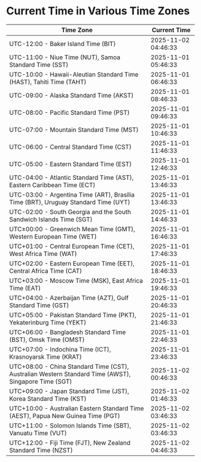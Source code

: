 # Current Time in Various Time Zones

| Time Zone | Current Time |
|-----------|--------------|
| UTC-12:00 - Baker Island Time (BIT) | 2025-11-02 04:46:33 |
| UTC-11:00 - Niue Time (NUT), Samoa Standard Time (SST) | 2025-11-01 05:46:33 |
| UTC-10:00 - Hawaii-Aleutian Standard Time (HAST), Tahiti Time (TAHT) | 2025-11-01 06:46:33 |
| UTC-09:00 - Alaska Standard Time (AKST) | 2025-11-01 08:46:33 |
| UTC-08:00 - Pacific Standard Time (PST) | 2025-11-01 09:46:33 |
| UTC-07:00 - Mountain Standard Time (MST) | 2025-11-01 10:46:33 |
| UTC-06:00 - Central Standard Time (CST) | 2025-11-01 11:46:33 |
| UTC-05:00 - Eastern Standard Time (EST) | 2025-11-01 12:46:33 |
| UTC-04:00 - Atlantic Standard Time (AST), Eastern Caribbean Time (ECT) | 2025-11-01 13:46:33 |
| UTC-03:00 - Argentina Time (ART), Brasília Time (BRT), Uruguay Standard Time (UYT) | 2025-11-01 13:46:33 |
| UTC-02:00 - South Georgia and the South Sandwich Islands Time (SGT) | 2025-11-01 14:46:33 |
| UTC±00:00 - Greenwich Mean Time (GMT), Western European Time (WET) | 2025-11-01 16:46:33 |
| UTC+01:00 - Central European Time (CET), West Africa Time (WAT) | 2025-11-01 17:46:33 |
| UTC+02:00 - Eastern European Time (EET), Central Africa Time (CAT) | 2025-11-01 18:46:33 |
| UTC+03:00 - Moscow Time (MSK), East Africa Time (EAT) | 2025-11-01 19:46:33 |
| UTC+04:00 - Azerbaijan Time (AZT), Gulf Standard Time (GST) | 2025-11-01 20:46:33 |
| UTC+05:00 - Pakistan Standard Time (PKT), Yekaterinburg Time (YEKT) | 2025-11-01 21:46:33 |
| UTC+06:00 - Bangladesh Standard Time (BST), Omsk Time (OMST) | 2025-11-01 22:46:33 |
| UTC+07:00 - Indochina Time (ICT), Krasnoyarsk Time (KRAT) | 2025-11-01 23:46:33 |
| UTC+08:00 - China Standard Time (CST), Australian Western Standard Time (AWST), Singapore Time (SGT) | 2025-11-02 00:46:33 |
| UTC+09:00 - Japan Standard Time (JST), Korea Standard Time (KST) | 2025-11-02 01:46:33 |
| UTC+10:00 - Australian Eastern Standard Time (AEST), Papua New Guinea Time (PGT) | 2025-11-02 03:46:33 |
| UTC+11:00 - Solomon Islands Time (SBT), Vanuatu Time (VUT) | 2025-11-02 03:46:33 |
| UTC+12:00 - Fiji Time (FJT), New Zealand Standard Time (NZST) | 2025-11-02 04:46:33 |
